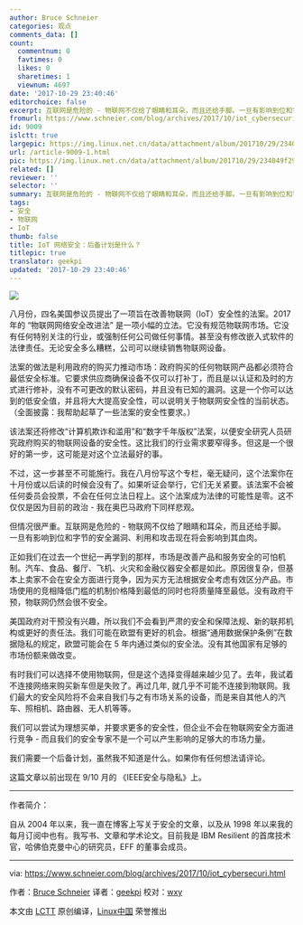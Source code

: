 ```yaml
---
author: Bruce Schneier
categories: 观点
comments_data: []
count:
  commentnum: 0
  favtimes: 0
  likes: 0
  sharetimes: 1
  viewnum: 4697
date: '2017-10-29 23:40:46'
editorchoice: false
excerpt: 互联网是危险的 - 物联网不仅给了眼睛和耳朵，而且还给手脚。一旦有影响到位和字节的安全漏洞、利用和攻击现在将会影响到其血肉。
fromurl: https://www.schneier.com/blog/archives/2017/10/iot_cybersecuri.html
id: 9009
islctt: true
largepic: https://img.linux.net.cn/data/attachment/album/201710/29/234049f29ve82598vlerym.jpg
url: /article-9009-1.html
pic: https://img.linux.net.cn/data/attachment/album/201710/29/234049f29ve82598vlerym.jpg.thumb.jpg
related: []
reviewer: ''
selector: ''
summary: 互联网是危险的 - 物联网不仅给了眼睛和耳朵，而且还给手脚。一旦有影响到位和字节的安全漏洞、利用和攻击现在将会影响到其血肉。
tags:
- 安全
- 物联网
- IoT
thumb: false
title: IoT 网络安全：后备计划是什么？
titlepic: true
translator: geekpi
updated: '2017-10-29 23:40:46'
---
```


![](https://img.linux.net.cn/data/attachment/album/201710/29/234049f29ve82598vlerym.jpg)


八月份，四名美国参议员提出了一项旨在改善物联网（IoT）安全性的法案。2017 年的 “物联网网络安全改进法” 是一项小幅的立法。它没有规范物联网市场。它没有任何特别关注的行业，或强制任何公司做任何事情。甚至没有修改嵌入式软件的法律责任。无论安全多么糟糕，公司可以继续销售物联网设备。


法案的做法是利用政府的购买力推动市场：政府购买的任何物联网产品都必须符合最低安全标准。它要求供应商确保设备不仅可以打补丁，而且是以认证和及时的方式进行修补，没有不可更改的默认密码，并且没有已知的漏洞。这是一个你可以达到的低安全值，并且将大大提高安全性，可以说明关于物联网安全性的当前状态。（全面披露：我帮助起草了一些法案的安全性要求。）


该法案还将修改“计算机欺诈和滥用”和“数字千年版权”法案，以便安全研究人员研究政府购买的物联网设备的安全性。这比我们的行业需求要窄得多。但这是一个很好的第一步，这可能是对这个立法最好的事。


不过，这一步甚至不可能施行。我在八月份写这个专栏，毫无疑问，这个法案你在十月份或以后读的时候会没有了。如果听证会举行，它们无关紧要。该法案不会被任何委员会投票，不会在任何立法日程上。这个法案成为法律的可能性是零。这不仅仅是因为目前的政治 - 我在奥巴马政府下同样悲观。


但情况很严重。互联网是危险的 - 物联网不仅给了眼睛和耳朵，而且还给手脚。一旦有影响到位和字节的安全漏洞、利用和攻击现在将会影响到其血肉。


正如我们在过去一个世纪一再学到的那样，市场是改善产品和服务安全的可怕机制。汽车、食品、餐厅、飞机、火灾和金融仪器安全都是如此。原因很复杂，但基本上卖家不会在安全方面进行竞争，因为买方无法根据安全考虑有效区分产品。市场使用的竞相降低门槛的机制价格降到最低的同时也将质量降至最低。没有政府干预，物联网仍然会很不安全。


美国政府对干预没有兴趣，所以我们不会看到严肃的安全和保障法规、新的联邦机构或更好的责任法。我们可能在欧盟有更好的机会。根据“通用数据保护条例”在数据隐私的规定，欧盟可能会在 5 年内通过类似的安全法。没有其他国家有足够的市场份额来做改变。


有时我们可以选择不使用物联网，但是这个选择变得越来越少见了。去年，我试着不连接网络来购买新车但是失败了。再过几年, 就几乎不可能不连接到物联网。我们最大的安全风险将不会来自我们与之有市场关系的设备，而是来自其他人的汽车、照相机、路由器、无人机等等。


我们可以尝试为理想买单，并要求更多的安全性，但企业不会在物联网安全方面进行竞争 - 而且我们的安全专家不是一个可以产生影响的足够大的市场力量。


我们需要一个后备计划，虽然我不知道是什么。如果你有任何想法请评论。


这篇文章以前出现在 9/10 月的 《IEEE安全与隐私》上。




---


作者简介：


自从 2004 年以来，我一直在博客上写关于安全的文章，以及从 1998 年以来我的每月订阅中也有。我写书、文章和学术论文。目前我是 IBM Resilient 的首席技术官，哈佛伯克曼中心的研究员，EFF 的董事会成员。




---


via: <https://www.schneier.com/blog/archives/2017/10/iot_cybersecuri.html>


作者：[Bruce Schneier](https://www.schneier.com/blog/about/) 译者：[geekpi](https://github.com/geekpi) 校对：[wxy](https://github.com/wxy)


本文由 [LCTT](https://github.com/LCTT/TranslateProject) 原创编译，[Linux中国](https://linux.cn/) 荣誉推出